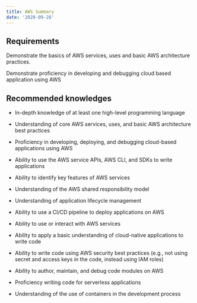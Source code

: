 ```yaml
---
title: AWS Summary
date: '2020-09-28'
---
```


## Requirements

Demonstrate the basics of AWS services, uses and basic AWS architecture practices.

Demonstrate proficiency in developing and debugging cloud based application using AWS

## Recommended knowledges

- In-depth knowledge of at least one high-level programming language

- Understanding of core AWS services, uses, and basic AWS architecture best practices

- Proficiency in developing, deploying, and debugging cloud-based applications using AWS

- Ability to use the AWS service APIs, AWS CLI, and SDKs to write applications

- Ability to identify key features of AWS services

- Understanding of the AWS shared responsibility model

- Understanding of application lifecycle management

- Ability to use a CI/CD pipeline to deploy applications on AWS

- Ability to use or interact with AWS services

- Ability to apply a basic understanding of cloud-native applications to write code

- Ability to write code using AWS security best practices (e.g., not using secret and access keys in the code, instead using IAM roles)

- Ability to author, maintain, and debug code modules on AWS

- Proficiency writing code for serverless applications

- Understanding of the use of containers in the development process

